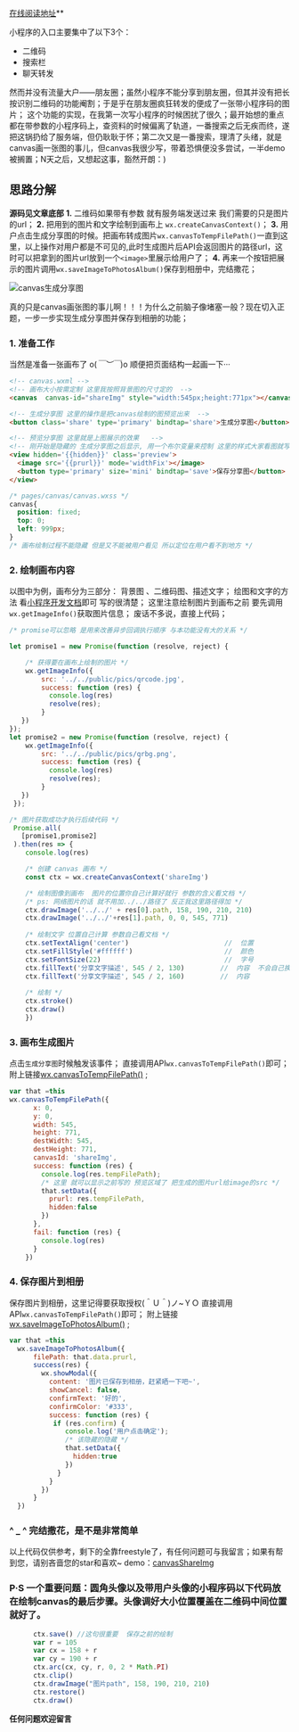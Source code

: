 [在线阅读地址](https://www.jianshu.com/p/01f526a4f948)**

小程序的入口主要集中了以下3个：
* 二维码
* 搜索栏
* 聊天转发

然而并没有流量大户——朋友圈；虽然小程序不能分享到朋友圈，但其并没有把长按识别二维码的功能阉割；于是乎在朋友圈疯狂转发的便成了一张带小程序码的图片；
这个功能的实现，在我第一次写小程序的时候困扰了很久；最开始想的重点都在带参数的小程序码上，查资料的时候偏离了轨道，一番搜索之后无疾而终，遂把这锅扔给了服务端，但仍耿耿于怀；第二次又是一番搜索，理清了头绪，就是canvas画一张图的事儿，但canvas我很少写，带着恐惧便没多尝试，一半demo被搁置；N天之后，又想起这事，豁然开朗：) 

## 思路分解
 **源码见文章底部**
**1.** 二维码如果带有参数 就有服务端发送过来 我们需要的只是图片的url；
**2.** 把用到的图片和文字绘制到画布上 `wx.createCanvasContext()`；
**3.** 用户点击生成分享图的时候。把画布转成图片`wx.canvasToTempFilePath()`一直到这里，以上操作对用户都是不可见的,此时生成图片后API会返回图片的路径url，这时可以把拿到的图片url放到一个`<image>`里展示给用户了；
**4.** 再来一个按钮把展示的图片调用`wx.saveImageToPhotosAlbum()`保存到相册中，完结撒花；

![canvas生成分享图](https://upload-images.jianshu.io/upload_images/3981371-37ced7b3fb0baaf0.png?imageMogr2/auto-orient/strip%7CimageView2/2/w/1240)

真的只是canvas画张图的事儿啊！！！为什么之前脑子像堵塞一般？现在切入正题，一步一步实现生成分享图并保存到相册的功能；

### 1. 准备工作
当然是准备一张画布了 o(*￣︶￣*)o  顺便把页面结构一起画一下···
```html
<!-- canvas.wxml -->
<!-- 画布大小按需定制 这里我按照背景图的尺寸定的  -->
<canvas  canvas-id="shareImg" style="width:545px;height:771px"></canvas>

<!-- 生成分享图 这里的操作是把canvas绘制的图预览出来  -->
<button class='share' type='primary' bindtap='share'>生成分享图</button>

<!-- 预览分享图 这里就是上图展示的效果   -->
<!-- 刚开始是隐藏的 生成分享图之后显示, 用一个布尔变量来控制 这里的样式大家看图就写出来了 -->
<view hidden='{{hidden}}' class='preview'>
  <image src='{{prurl}}' mode='widthFix'></image>
  <button type='primary' size='mini' bindtap='save'>保存分享图</button>
</view>
```

```css
/* pages/canvas/canvas.wxss */
canvas{
  position: fixed;
  top: 0;
  left: 999px;
}
/* 画布绘制过程不能隐藏 但是又不能被用户看见 所以定位在用户看不到地方 */
```

### 2. 绘制画布内容
以图中为例，画布分为三部分： 背景图 、二维码图、描述文字；
绘图和文字的方法 看[小程序开发文档](https://developers.weixin.qq.com/miniprogram/dev/api/canvas/CanvasContext.html)即可 写的很清楚；
这里注意绘制图片到画布之前 要先调用` wx.getImageInfo()`获取图片信息；
废话不多说，直接上代码；
```js
/* promise可以忽略 是用来改善异步回调执行顺序 与本功能没有大的关系 */

let promise1 = new Promise(function (resolve, reject) {

    /* 获得要在画布上绘制的图片 */
    wx.getImageInfo({
        src: '../../public/pics/qrcode.jpg',
        success: function (res) {
          console.log(res)
          resolve(res);
        }
   })
});
let promise2 = new Promise(function (resolve, reject) {
    wx.getImageInfo({
        src: '../../public/pics/qrbg.png',
        success: function (res) {
          console.log(res)
          resolve(res);
        }
   })
 });

/* 图片获取成功才执行后续代码 */
 Promise.all(
   [promise1,promise2]
 ).then(res => {
    console.log(res)

    /* 创建 canvas 画布 */
    const ctx = wx.createCanvasContext('shareImg')

    /* 绘制图像到画布  图片的位置你自己计算好就行 参数的含义看文档 */
    /* ps: 网络图片的话 就不用加../../路径了 反正我这里路径得加 */
    ctx.drawImage('../../' + res[0].path, 158, 190, 210, 210)
    ctx.drawImage('../../'+res[1].path, 0, 0, 545, 771)
  
    /* 绘制文字 位置自己计算 参数自己看文档 */
    ctx.setTextAlign('center')                        //  位置
    ctx.setFillStyle('#ffffff')                       //  颜色
    ctx.setFontSize(22)                               //  字号
    ctx.fillText('分享文字描述', 545 / 2, 130)         //  内容  不会自己换行 需手动换行
    ctx.fillText('分享文字描述', 545 / 2, 160)         //  内容
    
    /* 绘制 */
    ctx.stroke()
    ctx.draw()
    })
```
### 3. 画布生成图片
点击`生成分享图`时候触发该事件；
直接调用API`wx.canvasToTempFilePath()`即可；
附上链接[wx.canvasToTempFilePath()](https://developers.weixin.qq.com/miniprogram/dev/api/canvas/wx.canvasToTempFilePath.html) ;
```js
var that =this
wx.canvasToTempFilePath({
      x: 0,
      y: 0,
      width: 545,
      height: 771,
      destWidth: 545,
      destHeight: 771,
      canvasId: 'shareImg',
      success: function (res) {
        console.log(res.tempFilePath);
        /* 这里 就可以显示之前写的 预览区域了 把生成的图片url给image的src */
        that.setData({
          prurl: res.tempFilePath,
          hidden:false
        })
      },
      fail: function (res) {
        console.log(res)
      }
    })
```
### 4. 保存图片到相册
保存图片到相册，这里记得要获取授权(＾Ｕ＾)ノ~ＹＯ
直接调用API`wx.canvasToTempFilePath()`即可；
附上链接[wx.saveImageToPhotosAlbum()](https://developers.weixin.qq.com/miniprogram/dev/api/media/image/wx.saveImageToPhotosAlbum.html) ;
```js
var that =this
  wx.saveImageToPhotosAlbum({
      filePath: that.data.prurl,
      success(res) {
        wx.showModal({
          content: '图片已保存到相册，赶紧晒一下吧~',
          showCancel: false,
          confirmText: '好的',
          confirmColor: '#333',
          success: function (res) {
           if (res.confirm) {
              console.log('用户点击确定');
              /* 该隐藏的隐藏 */
              that.setData({
                hidden:true
              })
            }
          }
        })
      }
  })
```
###  ^ _ ^ 完结撒花，是不是非常简单
以上代码仅供参考，剩下的全靠freestyle了，有任何问题可与我留言；如果有帮到您，请别吝啬您的star和喜欢~
demo：[canvasShareImg](https://github.com/JaimeCheng/canvasShareImg)

###  P·S 一个重要问题：圆角头像以及带用户头像的小程序码以下代码放在绘制canvas的最后步骤。头像调好大小位置覆盖在二维码中间位置就好了。
```js
      ctx.save() //这句很重要  保存之前的绘制
      var r = 105
      var cx = 158 + r
      var cy = 190 + r
      ctx.arc(cx, cy, r, 0, 2 * Math.PI)
      ctx.clip()
      ctx.drawImage("图片path", 158, 190, 210, 210)
      ctx.restore() 
      ctx.draw()
```

**任何问题欢迎留言**
